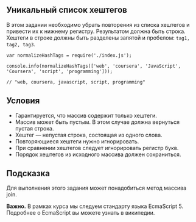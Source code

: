## Уникальный список хештегов

В этом задании необходимо убрать повторения из списка хештегов и привести их к нижнему регистру. Результатом должна быть строка. Хештеги в строке должны быть разделены запятой и пробелом: `tag1, tag2, tag3`.

```
var normalizeHashTags = require('./index.js');

console.info(normalizeHashTags(['web', 'coursera', 'JavaScript', 'Coursera', 'script', 'programming']));

// "web, coursera, javascript, script, programming"
```
## Условия
- Гарантируется, что массив содержит только хештеги.
- Массив может быть пустым. В этом случае должна вернуться пустая строка.
- Хештег — непустая строка, состоящая из одного слова.
- Повторяющиеся хештеги нужно игнорировать.
- При сравнении хештегов следует игнорировать регистр букв.
- Порядок хештегов из исходного массива должен сохраниться.
## Подсказка
Для выполнения этого задания может понадобиться метод массива join.


**Важно.** В рамках курса мы следуем стандарту языка EcmaScript 5. Подробнее о EcmaScript вы можете узнать в википедии.
